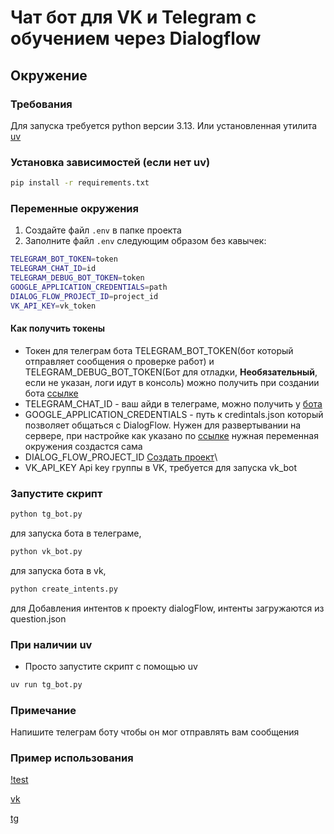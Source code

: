 # Чат бот для VK и Telegram с обучением через Dialogflow



## Окружение
### Требования
Для запуска требуется python версии 3.13. Или установленная утилита [uv](https://docs.astral.sh/uv/) 



### Установка зависимостей (если нет uv) 
```sh
pip install -r requirements.txt
```
### Переменные окружения


1. Создайте файл `.env` в папке проекта
2. Заполните файл `.env` следующим образом без кавычек:
```bash
TELEGRAM_BOT_TOKEN=token
TELEGRAM_CHAT_ID=id
TELEGRAM_DEBUG_BOT_TOKEN=token
GOOGLE_APPLICATION_CREDENTIALS=path
DIALOG_FLOW_PROJECT_ID=project_id
VK_API_KEY=vk_token
```
#### Как получить токены

*  Токен для телеграм бота TELEGRAM_BOT_TOKEN(бот который отправляет сообщения о проверке работ) и TELEGRAM_DEBUG_BOT_TOKEN(Бот для отладки, **Необязательный**, если не указан, логи идут в консоль) можно получить при создании бота [ссылке](https://telegram.me/BotFather)
* TELEGRAM_CHAT_ID - ваш айди в телеграме, можно получить у [бота](https://telegram.me/userinfobot) 
* GOOGLE_APPLICATION_CREDENTIALS - путь к credintals.json который позволяет общаться с DialogFlow. Нужен для развертывании на сервере,
при настройке как указано по [ссылке](https://cloud.google.com/dialogflow/es/docs/quick/setup#sdk) нужная переменная окружения создастся сама
* DIALOG_FLOW_PROJECT_ID [Создать проект](https://cloud.google.com/dialogflow/es/docs/quick/setup)\
* VK_API_KEY Api key группы в VK, требуется для запуска vk_bot


### Запустите скрипт 
```sh
python tg_bot.py 
```
для запуска бота в телеграме,
```sh
python vk_bot.py 
```
для запуска бота в vk,

```sh
python create_intents.py 
```
для Добавления интентов к проекту dialogFlow, интенты загружаются из question.json 

### При наличии uv
- Просто запустите скрипт с помощью uv 
```sh
uv run tg_bot.py 
```

### Примечание

  Напишите телеграм боту чтобы он мог отправлять вам сообщения
  
### Пример использования
[!test](https://github.com/user-attachments/assets/5ac4d113-ff0f-4c88-9a52-225ae07be685)

[vk](https://vk.com/club230569125)

[tg](https://t.me/game_of_verbs_dvmn2_bot)


